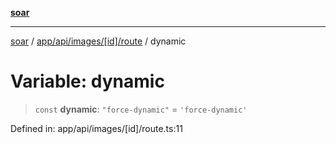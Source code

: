 [**soar**](../../../../../../README.md)

***

[soar](../../../../../../modules.md) / [app/api/images/\[id\]/route](../README.md) / dynamic

# Variable: dynamic

> `const` **dynamic**: `"force-dynamic"` = `'force-dynamic'`

Defined in: app/api/images/\[id\]/route.ts:11
